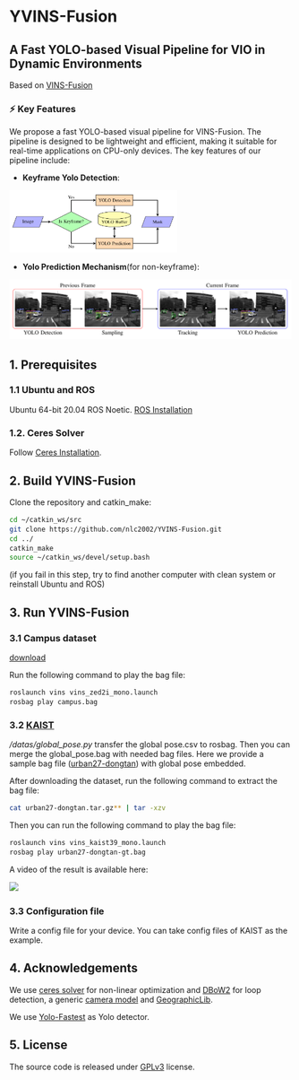 # YVINS-Fusion

## A Fast YOLO-based Visual Pipeline for VIO in Dynamic Environments

Based on [VINS-Fusion](https://github.com/HKUST-Aerial-Robotics/VINS-Fusion)

### ⚡ Key Features

We propose a fast YOLO-based visual pipeline for VINS-Fusion. The pipeline is designed to be lightweight and efficient, making it suitable for real-time applications on CPU-only devices. 
The key features of our pipeline include:

- **Keyframe Yolo Detection**:
<!-- set image size -->

<!-- ![Keyframe Yolo Detection](yolo_seg/figures/yolo_thread.png) -->

  <img src="yolo_seg/figures/yolo_thread.png" alt="Keyframe Yolo Detection" width="300" >

- **Yolo Prediction Mechanism**(for non-keyframe):

<!-- ![pipeline](yolo_seg/figures/yolo_prediction.png) -->
  <img src="yolo_seg/figures/yolo_prediction.png" alt="Yolo Prediction Mechanism" width="600" >

## 1. Prerequisites

### 1.1 **Ubuntu** and **ROS**

Ubuntu 64-bit 20.04
ROS Noetic. [ROS Installation](http://wiki.ros.org/ROS/Installation)

### 1.2. **Ceres Solver**

Follow [Ceres Installation](http://ceres-solver.org/installation.html).

## 2. Build YVINS-Fusion

Clone the repository and catkin_make:

```bash
cd ~/catkin_ws/src
git clone https://github.com/nlc2002/YVINS-Fusion.git
cd ../
catkin_make
source ~/catkin_ws/devel/setup.bash
```

(if you fail in this step, try to find another computer with clean system or reinstall Ubuntu and ROS)

## 3. Run YVINS-Fusion

### 3.1 Campus dataset

[download](https://cloud.tsinghua.edu.cn/f/c93294680f2544b0a094/?dl=1)

Run the following command to play the bag file:

```bash
roslaunch vins vins_zed2i_mono.launch 
rosbag play campus.bag
```

### 3.2 [KAIST](https://sites.google.com/view/complex-urban-dataset)

*/datas/global_pose.py* transfer the global pose.csv to rosbag. Then you can merge the global_pose.bag with needed bag files. Here we provide a sample bag file ([urban27-dongtan](https://cloud.tsinghua.edu.cn/d/b67c9db499e84efb96f6/)) with global pose embedded.  

After downloading the dataset, run the following command to extract the bag file:

```bash
cat urban27-dongtan.tar.gz** | tar -xzv
```

Then you can run the following command to play the bag file:

```bash
roslaunch vins vins_kaist39_mono.launch 
rosbag play urban27-dongtan-gt.bag
```

A video of the result is available here:
<!-- [here](https://www.youtube.com/watch?v=Wm_2r3Ow2kA). -->

[![](https://res.cloudinary.com/marcomontalbano/image/upload/v1744628346/video_to_markdown/images/youtube--Wm_2r3Ow2kA-c05b58ac6eb4c4700831b2b3070cd403.jpg)](https://www.youtube.com/watch?v=Wm_2r3Ow2kA "")

### 3.3 Configuration file

Write a config file for your device. You can take config files of KAIST as the example. 

## 4. Acknowledgements

We use [ceres solver](http://ceres-solver.org/) for non-linear optimization and [DBoW2](https://github.com/dorian3d/DBoW2) for loop detection, a generic [camera model](https://github.com/hengli/camodocal) and [GeographicLib](https://geographiclib.sourceforge.io/).

We use [Yolo-Fastest](https://github.com/dog-qiuqiu/Yolo-Fastest/tree/v.1.1.0) as Yolo detector.

## 5. License

The source code is released under [GPLv3](http://www.gnu.org/licenses/) license.
